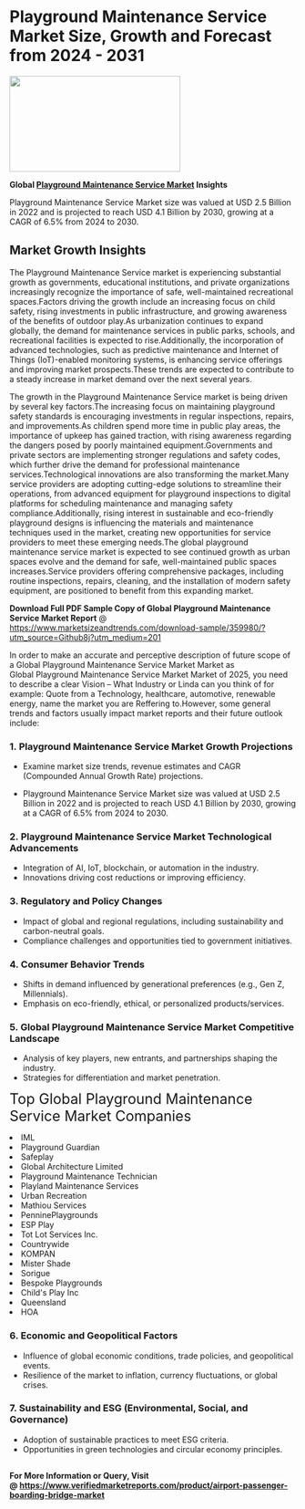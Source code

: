 <H1>Playground Maintenance Service Market Size, Growth and Forecast from 2024 - 2031</H1><img class="aligncenter size-medium wp-image-584254" src="https://thirdeyenews.in/wp-content/uploads/2024/09/Global-Market-Research-300x168.jpeg" alt="" width="300" height="168" /><p><strong>Global&nbsp;<a href="https://www.marketsizeandtrends.com/download-sample/359980/?utm_source=Github8j?utm_medium=201">Playground Maintenance Service Market</a> Insights</strong></p><p>Playground Maintenance Service Market size was valued at USD 2.5 Billion in 2022 and is projected to reach USD 4.1 Billion by 2030, growing at a CAGR of 6.5% from 2024 to 2030.</p><p><h2>Market Growth Insights</h2> <p>The Playground Maintenance Service market is experiencing substantial growth as governments, educational institutions, and private organizations increasingly recognize the importance of safe, well-maintained recreational spaces.Factors driving the growth include an increasing focus on child safety, rising investments in public infrastructure, and growing awareness of the benefits of outdoor play.As urbanization continues to expand globally, the demand for maintenance services in public parks, schools, and recreational facilities is expected to rise.Additionally, the incorporation of advanced technologies, such as predictive maintenance and Internet of Things (IoT)-enabled monitoring systems, is enhancing service offerings and improving market prospects.These trends are expected to contribute to a steady increase in market demand over the next several years.</p> <p>The growth in the Playground Maintenance Service market is being driven by several key factors.The increasing focus on maintaining playground safety standards is encouraging investments in regular inspections, repairs, and improvements.As children spend more time in public play areas, the importance of upkeep has gained traction, with rising awareness regarding the dangers posed by poorly maintained equipment.Governments and private sectors are implementing stronger regulations and safety codes, which further drive the demand for professional maintenance services.Technological innovations are also transforming the market.Many service providers are adopting cutting-edge solutions to streamline their operations, from advanced equipment for playground inspections to digital platforms for scheduling maintenance and managing safety compliance.Additionally, rising interest in sustainable and eco-friendly playground designs is influencing the materials and maintenance techniques used in the market, creating new opportunities for service providers to meet these emerging needs.The global playground maintenance service market is expected to see continued growth as urban spaces evolve and the demand for safe, well-maintained public spaces increases.Service providers offering comprehensive packages, including routine inspections, repairs, cleaning, and the installation of modern safety equipment, are positioned to benefit from this expanding market.<p><span class=""><strong>Download Full PDF Sample Copy of Global Playground Maintenance Service Market Report</strong> @ <a href="https://www.marketsizeandtrends.com/download-sample/359980/?utm_source=Github8j?utm_medium=201" target="_blank">https://www.marketsizeandtrends.com/download-sample/359980/?utm_source=Github8j?utm_medium=201</a></span></p><p>In order to make an accurate and perceptive description of future scope of a Global&nbsp;Playground Maintenance Service Market Market as Global&nbsp;Playground Maintenance Service Market Market of 2025, you need to describe a clear Vision &ndash; What Industry or Linda can you think of for example: Quote from a Technology, healthcare, automotive, renewable energy, name the market you are Reffering to.However, some general trends and factors usually impact market reports and their future outlook include:</p><h3>1.&nbsp;<strong>Playground Maintenance Service Market Growth Projections</strong></h3><ul><li>Examine market size trends, revenue estimates and CAGR (Compounded Annual Growth Rate) projections.</li><li><p>Playground Maintenance Service Market size was valued at USD 2.5 Billion in 2022 and is projected to reach USD 4.1 Billion by 2030, growing at a CAGR of 6.5% from 2024 to 2030.</p></li></ul><h3>2.&nbsp;<strong>Playground Maintenance Service Market Technological Advancements</strong></h3><ul><li>Integration of AI, IoT, blockchain, or automation in the industry.</li><li>Innovations driving cost reductions or improving efficiency.</li></ul><h3>3.&nbsp;<strong>Regulatory and Policy Changes</strong></h3><ul><li>Impact of global and regional regulations, including sustainability and carbon-neutral goals.</li><li>Compliance challenges and opportunities tied to government initiatives.</li></ul><h3>4.&nbsp;<strong>Consumer Behavior Trends</strong></h3><ul><li>Shifts in demand influenced by generational preferences (e.g., Gen Z, Millennials).</li><li>Emphasis on eco-friendly, ethical, or personalized products/services.</li></ul><h3>5.&nbsp;<strong>Global Playground Maintenance Service Market Competitive Landscape</strong></h3><ul><li>Analysis of key players, new entrants, and partnerships shaping the industry.</li><li>Strategies for differentiation and market penetration.</li></ul><p data-pm-slice="1 1 []"><span style="color: inherit; font-family: inherit; font-size: 25px;">Top Global Playground Maintenance Service Market Companies</span></p><div class="" data-test-id=""><p><li>IML</li><li> Playground Guardian</li><li> Safeplay</li><li> Global Architecture Limited</li><li> Playground Maintenance Technician</li><li> Playland Maintenance Services</li><li> Urban Recreation</li><li> Mathiou Services</li><li> PenninePlaygrounds</li><li> ESP Play</li><li> Tot Lot Services Inc.</li><li> Countrywide</li><li> KOMPAN</li><li> Mister Shade</li><li> Sorigue</li><li> Bespoke Playgrounds</li><li> Child's Play Inc</li><li> Queensland</li><li> HOA</li></p></div><h3>6.&nbsp;<strong>Economic and Geopolitical Factors</strong></h3><ul><li>Influence of global economic conditions, trade policies, and geopolitical events.</li><li>Resilience of the market to inflation, currency fluctuations, or global crises.</li></ul><h3>7.&nbsp;<strong>Sustainability and ESG (Environmental, Social, and Governance)</strong></h3><ul><li>Adoption of sustainable practices to meet ESG criteria.</li><li>Opportunities in green technologies and circular economy principles.</li></ul><h2><strong style="font-size: 14px;">For More Information or Query, Visit @&nbsp;</strong><a style="background-color: #ffffff; font-size: 14px;" href="https://www.marketsizeandtrends.com/report/playground-maintenance-service-market/" target="_blank">https://www.verifiedmarketreports.com/product/airport-passenger-boarding-bridge-market</a></h2>